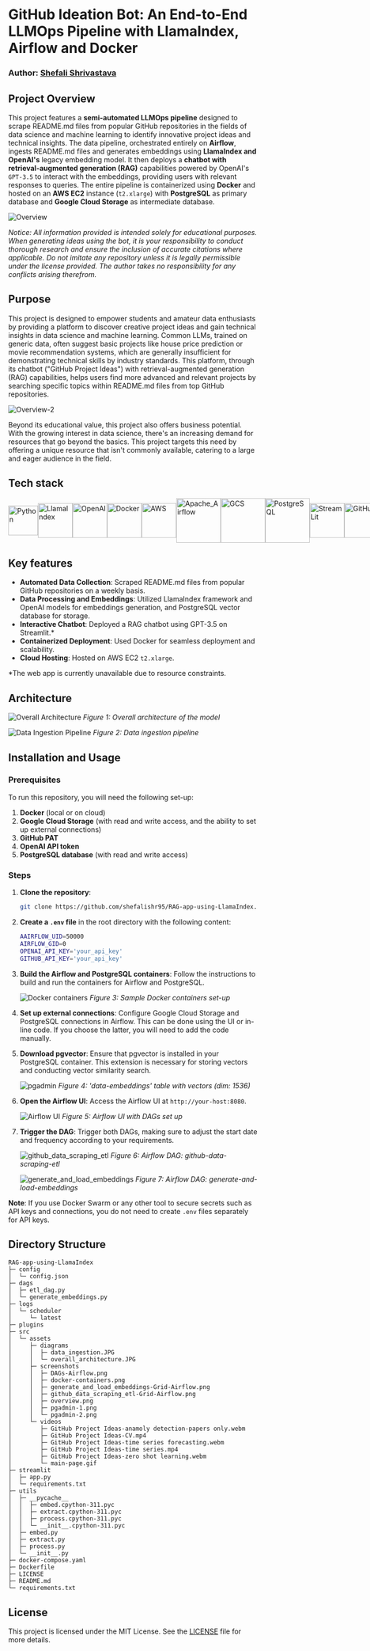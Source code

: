 # GitHub Ideation Bot: An End-to-End LLMOps Pipeline with LlamaIndex, Airflow and Docker

### Author: [Shefali Shrivastava](https://www.github.com/shefalishr95)

## Project Overview

This project features a **semi-automated LLMOps pipeline** designed to scrape README.md files from popular GitHub repositories in the fields of data science and machine learning to identify innovative project ideas and technical insights. The data pipeline, orchestrated entirely on **Airflow**, ingests README.md files and generates embeddings using **LlamaIndex and OpenAI's** legacy embedding model. It then deploys a **chatbot with retrieval-augmented generation (RAG)** capabilities powered by OpenAI's `GPT-3.5` to interact with the embeddings, providing users with relevant responses to queries. The entire pipeline is containerized using **Docker** and hosted on an **AWS EC2** instance (`t2.xlarge`) with **PostgreSQL** as primary database and **Google Cloud Storage** as intermediate database.

![Overview](./src/assets/screenshots/overview.png)

_Notice: All information provided is intended solely for educational purposes. When generating ideas using the bot, it is your responsibility to conduct thorough research and ensure the inclusion of accurate citations where applicable. Do not imitate any repository unless it is legally permissible under the license provided. The author takes no responsibility for any conflicts arising therefrom._

## Purpose

This project is designed to empower students and amateur data enthusiasts by providing a platform to discover creative project ideas and gain technical insights in data science and machine learning. Common LLMs, trained on generic data, often suggest basic projects like house price prediction or movie recommendation systems, which are generally insufficient for demonstrating technical skills by industry standards. This platform, through its chatbot ("GitHub Project Ideas") with retrieval-augmented generation (RAG) capabilities, helps users find more advanced and relevant projects by searching specific topics within README.md files from top GitHub repositories.

![Overview-2](./src/assets/videos/main-page.gif)

Beyond its educational value, this project also offers business potential. With the growing interest in data science, there's an increasing demand for resources that go beyond the basics. This project targets this need by offering a unique resource that isn't commonly available, catering to a large and eager audience in the field.

## Tech stack

<div style="display: flex; align-items: center;">

<img src='https://raw.githubusercontent.com/devicons/devicon/master/icons/python/python-original.svg' alt='Python' width='60' height='60'/>
<img src='https://raw.githubusercontent.com/run-llama/logos/main/LlamaLogoSmall.png' alt='LlamaIndex' width='70' height='70'/>
<img src='https://upload.wikimedia.org/wikipedia/commons/4/4d/OpenAI_Logo.svg' alt='OpenAI' width='70' height='70'/>
<img src='https://raw.githubusercontent.com/devicons/devicon/6910f0503efdd315c8f9b858234310c06e04d9c0/icons/docker/docker-plain-wordmark.svg' alt='Docker' width='70' height='70'/>
<img src='https://raw.githubusercontent.com/devicons/devicon/6910f0503efdd315c8f9b858234310c06e04d9c0/icons/amazonwebservices/amazonwebservices-plain-wordmark.svg' alt='AWS' width='70' height='70'/>
<img src='https://raw.githubusercontent.com/devicons/devicon/6910f0503efdd315c8f9b858234310c06e04d9c0/icons/apacheairflow/apacheairflow-original-wordmark.svg' alt='Apache_Airflow' width='90' height='90'/>
<img src='https://raw.githubusercontent.com/devicons/devicon/6910f0503efdd315c8f9b858234310c06e04d9c0/icons/googlecloud/googlecloud-original-wordmark.svg' alt='GCS' width='90' height='90'/>
<img src='https://raw.githubusercontent.com/devicons/devicon/6910f0503efdd315c8f9b858234310c06e04d9c0/icons/postgresql/postgresql-plain-wordmark.svg' alt='PostgreSQL' width='90' height='90'/>
<img src='https://raw.githubusercontent.com/devicons/devicon/6910f0503efdd315c8f9b858234310c06e04d9c0/icons/streamlit/streamlit-plain-wordmark.svg' alt='StreamLit' width='70' height='70'/>
<img src='https://raw.githubusercontent.com/devicons/devicon/6910f0503efdd315c8f9b858234310c06e04d9c0/icons/git/git-plain-wordmark.svg' alt='GitHub' width='70' height='70'/>
</div>

## Key features

- **Automated Data Collection**: Scraped README.md files from popular GitHub repositories on a weekly basis.
- **Data Processing and Embeddings**: Utilized LlamaIndex framework and OpenAI models for embeddings generation, and PostgreSQL vector database for storage.
- **Interactive Chatbot**: Deployed a RAG chatbot using GPT-3.5 on Streamlit.\*
- **Containerized Deployment**: Used Docker for seamless deployment and scalability.
- **Cloud Hosting**: Hosted on AWS EC2 `t2.xlarge`.

\*The web app is currently unavailable due to resource constraints.

## Architecture

![Overall Architecture](./src/assets/diagrams/overall_architecture.JPG)
_Figure 1: Overall architecture of the model_

![Data Ingestion Pipeline](./src/assets/diagrams/data_ingestion.JPG)
_Figure 2: Data ingestion pipeline_

## Installation and Usage

### Prerequisites

To run this repository, you will need the following set-up:

1. **Docker** (local or on cloud)
2. **Google Cloud Storage** (with read and write access, and the ability to set up external connections)
3. **GitHub PAT**
4. **OpenAI API token**
5. **PostgreSQL database** (with read and write access)

### Steps

1. **Clone the repository**:

   ```bash
   git clone https://github.com/shefalishr95/RAG-app-using-LlamaIndex.git
   ```

2. **Create a `.env` file** in the root directory with the following content:

   ```bash
   AAIRFLOW_UID=50000
   AIRFLOW_GID=0
   OPENAI_API_KEY='your_api_key'
   GITHUB_API_KEY='your_api_key'
   ```

3. **Build the Airflow and PostgreSQL containers**:
   Follow the instructions to build and run the containers for Airflow and PostgreSQL.

   ![Docker containers](./src/assets/screenshots/docker-containers.png)
   _Figure 3: Sample Docker containers set-up_

4. **Set up external connections**:
   Configure Google Cloud Storage and PostgreSQL connections in Airflow. This can be done using the UI or in-line code. If you choose the latter, you will need to add the code manually.

5. **Download pgvector**:
   Ensure that pgvector is installed in your PostgreSQL container. This extension is necessary for storing vectors and conducting vector similarity search.

   ![pgadmin](./src/assets/screenshots/pgadmin-1.png)
   _Figure 4: 'data-embeddings' table with vectors (dim: 1536)_

6. **Open the Airflow UI**:
   Access the Airflow UI at `http://your-host:8080`.

   ![Airflow UI](./src/assets/screenshots/DAGs-Airflow.png)
   _Figure 5: Airflow UI with DAGs set up_

7. **Trigger the DAG**:
   Trigger both DAGs, making sure to adjust the start date and frequency according to your requirements.

   ![github_data_scraping_etl](./src/assets/screenshots/github_data_scraping_etl-Grid-Airflow.png)
   _Figure 6: Airflow DAG: github-data-scraping-etl_

   ![generate_and_load_embeddings](./src/assets/screenshots/generate_and_load_embeddings-Grid-Airflow.png)
   _Figure 7: Airflow DAG: generate-and-load-embeddings_

**Note**: If you use Docker Swarm or any other tool to secure secrets such as API keys and connections, you do not need to create `.env` files separately for API keys.

## Directory Structure

```
RAG-app-using-LlamaIndex
├─ config
│  └─ config.json
├─ dags
│  ├─ etl_dag.py
│  └─ generate_embeddings.py
├─ logs
│  └─ scheduler
│     └─ latest
├─ plugins
├─ src
│  └─ assets
│     ├─ diagrams
│     │  ├─ data_ingestion.JPG
│     │  └─ overall_architecture.JPG
│     ├─ screenshots
│     │  ├─ DAGs-Airflow.png
│     │  ├─ docker-containers.png
│     │  ├─ generate_and_load_embeddings-Grid-Airflow.png
│     │  ├─ github_data_scraping_etl-Grid-Airflow.png
│     │  ├─ overview.png
│     │  ├─ pgadmin-1.png
│     │  └─ pgadmin-2.png
│     └─ videos
│        ├─ GitHub Project Ideas-anamoly detection-papers only.webm
│        ├─ GitHub Project Ideas-CV.mp4
│        ├─ GitHub Project Ideas-time series forecasting.webm
│        ├─ GitHub Project Ideas-time series.mp4
│        ├─ GitHub Project Ideas-zero shot learning.webm
│        └─ main-page.gif
├─ streamlit
│  ├─ app.py
│  └─ requirements.txt
├─ utils
│  ├─ __pycache__
│  │  ├─ embed.cpython-311.pyc
│  │  ├─ extract.cpython-311.pyc
│  │  ├─ process.cpython-311.pyc
│  │  └─ __init__.cpython-311.pyc
│  ├─ embed.py
│  ├─ extract.py
│  ├─ process.py
│  └─ __init__.py
├─ docker-compose.yaml
├─ Dockerfile
├─ LICENSE
├─ README.md
└─ requirements.txt
```

## License

This project is licensed under the MIT License. See the [LICENSE](./LICENSE) file for more details.
